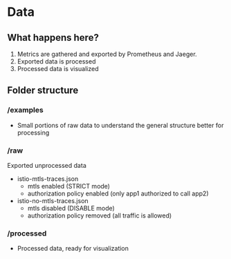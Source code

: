 # Data

## What happens here?

1. Metrics are gathered and exported by Prometheus and Jaeger.
2. Exported data is processed
3. Processed data is visualized

## Folder structure

### /examples

* Small portions of raw data to understand the general structure better for processing

### /raw

Exported unprocessed data

* istio-mtls-traces.json
  * mtls enabled (STRICT mode)
  * authorization policy enabled (only app1 authorized to call app2)
* istio-no-mtls-traces.json
  * mtls disabled (DISABLE mode)
  * authorization policy removed (all traffic is allowed)

### /processed

* Processed data, ready for visualization

